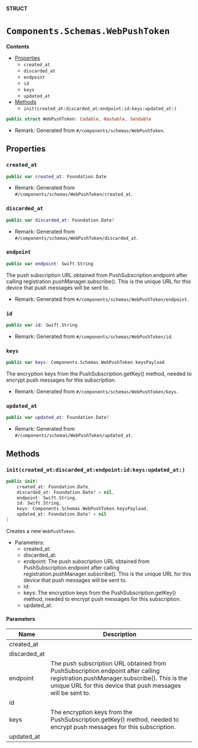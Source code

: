 **STRUCT**

# `Components.Schemas.WebPushToken`

**Contents**

- [Properties](#properties)
  - `created_at`
  - `discarded_at`
  - `endpoint`
  - `id`
  - `keys`
  - `updated_at`
- [Methods](#methods)
  - `init(created_at:discarded_at:endpoint:id:keys:updated_at:)`

```swift
public struct WebPushToken: Codable, Hashable, Sendable
```

- Remark: Generated from `#/components/schemas/WebPushToken`.

## Properties
### `created_at`

```swift
public var created_at: Foundation.Date
```

- Remark: Generated from `#/components/schemas/WebPushToken/created_at`.

### `discarded_at`

```swift
public var discarded_at: Foundation.Date?
```

- Remark: Generated from `#/components/schemas/WebPushToken/discarded_at`.

### `endpoint`

```swift
public var endpoint: Swift.String
```

The push subscription URL obtained from PushSubscription.endpoint after calling registration.pushManager.subscribe(). This is the unique URL for this device that push messages will be sent to.

- Remark: Generated from `#/components/schemas/WebPushToken/endpoint`.

### `id`

```swift
public var id: Swift.String
```

- Remark: Generated from `#/components/schemas/WebPushToken/id`.

### `keys`

```swift
public var keys: Components.Schemas.WebPushToken.keysPayload
```

The encryption keys from the PushSubscription.getKey() method, needed to encrypt push messages for this subscription.

- Remark: Generated from `#/components/schemas/WebPushToken/keys`.

### `updated_at`

```swift
public var updated_at: Foundation.Date?
```

- Remark: Generated from `#/components/schemas/WebPushToken/updated_at`.

## Methods
### `init(created_at:discarded_at:endpoint:id:keys:updated_at:)`

```swift
public init(
    created_at: Foundation.Date,
    discarded_at: Foundation.Date? = nil,
    endpoint: Swift.String,
    id: Swift.String,
    keys: Components.Schemas.WebPushToken.keysPayload,
    updated_at: Foundation.Date? = nil
)
```

Creates a new `WebPushToken`.

- Parameters:
  - created_at:
  - discarded_at:
  - endpoint: The push subscription URL obtained from PushSubscription.endpoint after calling registration.pushManager.subscribe(). This is the unique URL for this device that push messages will be sent to.
  - id:
  - keys: The encryption keys from the PushSubscription.getKey() method, needed to encrypt push messages for this subscription.
  - updated_at:

#### Parameters

| Name | Description |
| ---- | ----------- |
| created_at |  |
| discarded_at |  |
| endpoint | The push subscription URL obtained from PushSubscription.endpoint after calling registration.pushManager.subscribe(). This is the unique URL for this device that push messages will be sent to. |
| id |  |
| keys | The encryption keys from the PushSubscription.getKey() method, needed to encrypt push messages for this subscription. |
| updated_at |  |